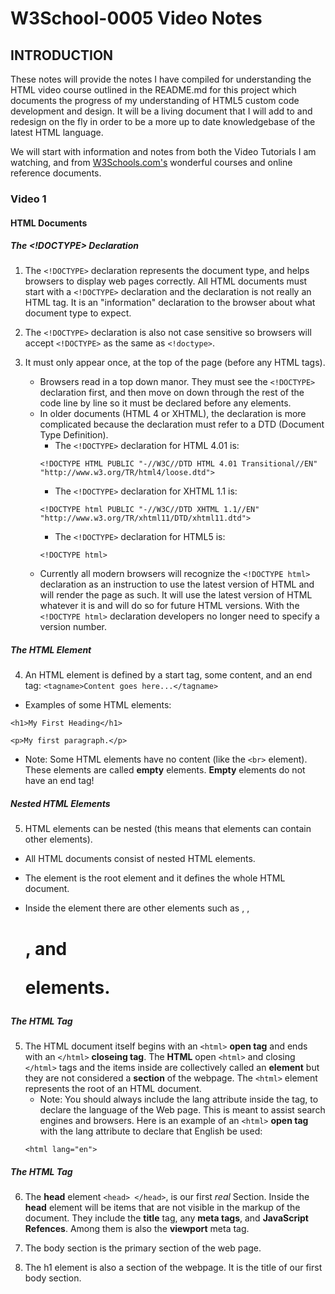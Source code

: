 # W3School-0005 Video Notes

## INTRODUCTION

These notes will provide the notes I have compiled for understanding the HTML video course outlined in the README.md for this project which documents the progress of my understanding of HTML5 custom code development and design. It will be a living document that I will add to and redesign on the fly in order to be a more up to date knowledgebase of the latest HTML language.

We will start with information and notes from both the Video Tutorials I am watching, and from [W3Schools.com's](https://www.w3schools.com/) wonderful courses and online reference  documents.

### Video 1

#### HTML Documents

##### The <!DOCTYPE> Declaration

1. The ```<!DOCTYPE>``` declaration represents the document type, and helps browsers to display web pages correctly. All HTML documents must start with a ```<!DOCTYPE>``` declaration and the declaration is not really an HTML tag. It is an "information" declaration to the browser about what document type to expect.

2. The ```<!DOCTYPE>``` declaration is also not case sensitive so browsers will accept ```<!DOCTYPE>``` as the same as ```<!doctype>```.

3. It must only appear once, at the top of the page (before any HTML tags).
	* Browsers read in a top down manor. They must see the ```<!DOCTYPE>``` declaration first, and then move on down through the rest of the code line by line so it must be declared before any elements.
	* In older documents (HTML 4 or XHTML), the declaration is more complicated because the declaration must refer to a DTD (Document Type Definition).
		* The ```<!DOCTYPE>``` declaration for HTML 4.01 is:
		```
		<!DOCTYPE HTML PUBLIC "-//W3C//DTD HTML 4.01 Transitional//EN" "http://www.w3.org/TR/html4/loose.dtd">
		```
		* The ```<!DOCTYPE>``` declaration for XHTML 1.1 is:
		```
		<!DOCTYPE html PUBLIC "-//W3C//DTD XHTML 1.1//EN" "http://www.w3.org/TR/xhtml11/DTD/xhtml11.dtd">
		```
		* The ```<!DOCTYPE>``` declaration for HTML5 is:
		```
		<!DOCTYPE html>
		```
	* Currently all modern browsers will recognize the ```<!DOCTYPE html>``` declaration as an instruction to use the latest version of HTML and will render the page as such. It will use the latest version of HTML whatever it is and will do so for future HTML versions. With the ```<!DOCTYPE html>``` declaration developers no longer need to specify a version number.

##### The HTML Element

4. An HTML element is defined by a start tag, some content, and an end tag: ```<tagname>Content goes here...</tagname>```


* Examples of some HTML elements:

```
<h1>My First Heading</h1>
```
```
<p>My first paragraph.</p>
```

* Note: Some HTML elements have no content (like the ```<br>``` element). These elements are called **empty** elements. **Empty** elements do not have an end tag!

##### Nested HTML Elements

5. HTML elements can be nested (this means that elements can contain other elements).

* All HTML documents consist of nested HTML elements.

* The <html> element is the root element and it defines the whole HTML document.

* Inside the <html> element there are other elements such as <head>, <body>, <h1>, and <p> elements.


##### The HTML <html> Tag

5. The HTML document itself begins with an ```<html>``` **open tag** and ends with an ```</html>``` **closeing tag**. The **HTML** open ```<html>``` and closing ```</html>``` tags and the items inside are collectively called an **element** but they are not considered a **section** of the webpage. The ```<html>``` element represents the root of an HTML document.
	* Note: You should always include the lang attribute inside the <html> tag, to declare the language of the Web page. This is meant to assist search engines and browsers. Here is an example of an ```<html>``` **open tag** with the lang attribute to declare that English be used:
	```
	<html lang="en">
	```

##### The HTML <head> Tag

6. The **head** element ```<head> </head>```, is our first *real* Section. Inside the **head** element will be items that are not visible in the markup of the document. They include the **title** tag, any **meta tags**, and **JavaScript Refences**. Among them is also the **viewport** meta tag.

7. The body section is the primary section of the web page.

8. The h1 element is also a section of the webpage. It is the title of our first body section.

